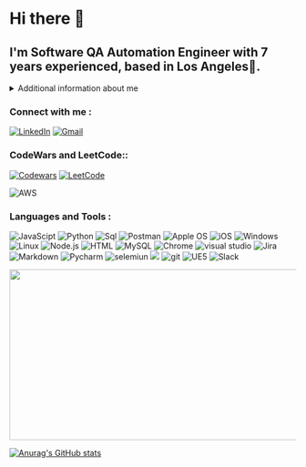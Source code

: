 # Hi there 👋

## I'm Software QA Automation Engineer with 7 years experienced, based in Los Angeles🌇.

<details>
<summary>
Additional information about me
</summary>

* Quality Assurance Professional with more than 7 years in the field, actively seeking a challenging career
opportunity as a Software QA Automation Engineer within the dynamic information technology industry. Eager to
leverage my skills and abilities to drive professional growth while showcasing resourcefulness, innovation, and
adaptability in a challenging environment.

Skills
* Programming languages: Python, JavaScript, Java, HTML5, CSS3, SQL/MySQL, Bash
* Automation Testing Tools: Selenium WebDriver, Selenium IDE, Postman API, BrowserStack, WebdriverIO,
Jasmine, Cucumber
* Source control: Git, GitHub, GitLab, Bitbucket
* Test case management tools: Jira Zephyr, TestLink, TestRail, ALM/Quality Center
* Performance testing tools: GTMetrix, Lighthouse, SpeedLab, JMeter
* Security testing: Mozilla Observatory, Snyk
* Documentation tools: Confluence, MS Office, Google Drive, Swagger
* OS: Windows, MacOS, iOS, Android, Linux
* Other tools: Unreal Engine 5, Blender, Blueprints, Docker, Jenkins, VMware, VirtualBox,
* Cloud Services: AWS (Amazon Web Services)
 
* In my free time, I play Ice Hockey 🏒 and Soccer as well ⚽.	
</details>
   
### Connect with me : 
[![LinkedIn](https://img.shields.io/badge/-LinkedIn-090909?style=for-the-badge&logo=LinkedIn&logoColor=blue)](https://www.linkedin.com/in/n-uladzislau/)
[![Gmail](https://img.shields.io/badge/-Email-090909?style=for-the-badge&logo=Gmail&logoColor=rd)](mailto:uladzislaunovik7@gmail.com)

### CodeWars and LeetCode:: 
[![Codewars](https://img.shields.io/badge/Codewars-profile-%23FF0000)](https://www.codewars.com/users/novka) 
[![LeetCode](https://img.shields.io/badge/LeetCode-profile-%23FFA116)](https://leetcode.com/novka/)



![AWS](https://img.shields.io/badge/AWS-%23000000?style=for-the-badge&logo=amazon-aws&logoColor=%23FFD700)



### Languages and Tools :
![JavaScipt](https://img.shields.io/badge/-JavaScript-090909?style=for-the-badge&logo=JavaScript&logoColor=yellow)
![Python](https://img.shields.io/badge/-Python-090909?style=for-the-badge&logo=Python&logoColor=blue)
![Sql](https://img.shields.io/badge/-Sql-090909?style=for-the-badge&logo=Sql&logoColor=white)
![Postman](https://img.shields.io/badge/-postman-090909?style=for-the-badge&logo=postman&logoColor=orange)
![Apple OS](https://img.shields.io/badge/mac%20os-000000?style=for-the-badge&logo=apple&logoColor=white)
![iOS](https://img.shields.io/badge/iOS-000000?style=for-the-badge&logo=ios&logoColor=white)
![Windows](https://img.shields.io/badge/Windows_11-090909?style=for-the-badge&logo=windows&logoColor=blue)
![Linux](https://img.shields.io/badge/-Linux-090909?style=for-the-badge&logo=Linux&logoColor=white)
![Node.js](https://img.shields.io/badge/-node.js-090909?style=for-the-badge&logo=node.js&logoColor=Green)
![HTML](https://img.shields.io/badge/-HTML5-090909?style=for-the-badge&logo=HTML5&logoColor=orange)
![MySQL](https://img.shields.io/badge/-Mysql-090909?style=for-the-badge&logo=Mysql&logoColor=orange)
![Chrome](https://img.shields.io/badge/-Chrome_dev-090909?style=for-the-badge&logo=googlechrome&logoColor=darkred)
![visual studio](https://img.shields.io/badge/-Visual_studio-090909?style=for-the-badge&logo=Visualstudio&logoColor=blue)
![Jira](https://img.shields.io/badge/-Jira-090909?style=for-the-badge&logo=jira&logoColor=blue)
![Markdown](https://img.shields.io/badge/-Markdown-090909?style=for-the-badge&logo=Markdown&logoColor=gray)
![Pycharm](https://img.shields.io/badge/-pycharm-090909?style=for-the-badge&logo=pycharm&logoColor=yellow)
![selemiun](https://img.shields.io/badge/-selenium-090909?style=for-the-badge&logo=selenium&logoColor=darkred)
![](https://img.shields.io/badge/-Jira-090909?style=for-the-badge&logo=jira&logoColor=blue)
![git](https://img.shields.io/badge/-git-090909?style=for-the-badge&logo=git&logoColor=blue)
![UE5](https://img.shields.io/badge/-Unreal_engine-090909?style=for-the-badge&logo=unrealengine&logoColor=white)
![Slack](https://img.shields.io/badge/-Slack-090909?style=for-the-badge&logo=slack&logoColor=white)




<img src= https://media.giphy.com/media/ko7twHhomhk8E/giphy.gif width="800" height="300" >



























[![Anurag's GitHub stats](https://github-readme-stats.vercel.app/api?username=N-Uladzislau&theme=gotham&show_icons=true&)](https://github.com/anuraghazra/github-readme-stats)





































<!--
**N-Uladzislau/N-Uladzislau** is a ✨ _special_ ✨ repository because its `README.md` (this file) appears on your GitHub profile.

Here are some ideas to get you started:

- 🔭 I’m currently working on ...
- 🌱 I’m currently learning ...
- 👯 I’m looking to collaborate on ...
- 🤔 I’m looking for help with ...
- 💬 Ask me about ...
- 📫 How to reach me: ...
- 😄 Pronouns: ...
- ⚡ Fun fact: ...
-->
